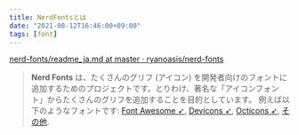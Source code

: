 ```yaml
---
title: NerdFontsとは
date: "2021-08-12T16:46:00+09:00"
tags: [font]
---
```


[nerd-fonts/readme_ja.md at master · ryanoasis/nerd-fonts](https://github.com/ryanoasis/nerd-fonts/blob/master/readme_ja.md#:~:text=Nerd%20Fonts%20%E3%81%AF%E3%80%81%E3%81%9F%E3%81%8F%E3%81%95%E3%82%93%E3%81%AE,%E3%82%92%E7%9B%AE%E7%9A%84%E3%81%A8%E3%81%97%E3%81%A6%E3%81%84%E3%81%BE%E3%81%99%E3%80%82)

> **Nerd Fonts** は、たくさんのグリフ (アイコン) を開発者向けのフォントに追加するためのプロジェクトです。とりわけ、著名な「アイコンフォント」からたくさんのグリフを追加することを目的としています。
> 例えば以下のようなフォントです: [Font Awesome ➶](https://github.com/FortAwesome/Font-Awesome), [Devicons ➶](https://vorillaz.github.io/devicons/), [Octicons ➶](https://github.com/primer/octicons), [その他](https://github.com/ryanoasis/nerd-fonts/blob/master/readme_ja.md#%E3%82%B0%E3%83%AA%E3%83%95%E3%82%BB%E3%83%83%E3%83%88).
